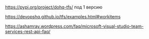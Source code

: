 https://pypi.org/project/dohq-tfs/ под 1 версию

https://devopshq.github.io/tfs/examples.html#workitems

https://ashamray.wordpress.com/faq/microsoft-visual-studio-team-services-rest-api-faq/